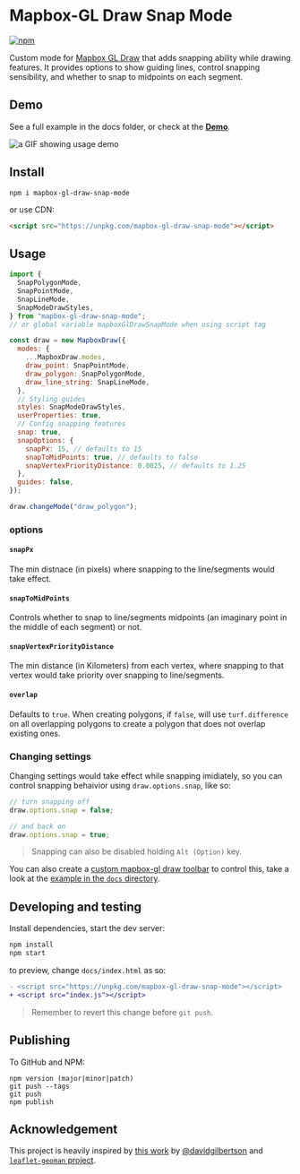 # Mapbox-GL Draw Snap Mode

[![npm](https://img.shields.io/npm/v/mapbox-gl-draw-snap-mode?color=green)](https://www.npmjs.com/package/mapbox-gl-draw-snap-mode)

Custom mode for [Mapbox GL Draw](https://github.com/mapbox/mapbox-gl-draw) that adds snapping ability while drawing features.
It provides options to show guiding lines, control snapping sensibility, and whether to snap to midpoints on each segment.

## Demo

See a full example in the docs folder, or check at the [**Demo**](https://mhsattarian.github.io/mapbox-gl-draw-snap-mode).

![a GIF showing usage demo](docs/demo.gif)

## Install

```shell
npm i mapbox-gl-draw-snap-mode
```

or use CDN:

```html
<script src="https://unpkg.com/mapbox-gl-draw-snap-mode"></script>
```

## Usage

```js
import {
  SnapPolygonMode,
  SnapPointMode,
  SnapLineMode,
  SnapModeDrawStyles,
} from "mapbox-gl-draw-snap-mode";
// or global variable mapboxGlDrawSnapMode when using script tag

const draw = new MapboxDraw({
  modes: {
    ...MapboxDraw.modes,
    draw_point: SnapPointMode,
    draw_polygon: SnapPolygonMode,
    draw_line_string: SnapLineMode,
  },
  // Styling guides
  styles: SnapModeDrawStyles,
  userProperties: true,
  // Config snapping features
  snap: true,
  snapOptions: {
    snapPx: 15, // defaults to 15
    snapToMidPoints: true, // defaults to false
    snapVertexPriorityDistance: 0.0025, // defaults to 1.25
  },
  guides: false,
});

draw.changeMode("draw_polygon");
```

### options

#### `snapPx`

The min distnace (in pixels) where snapping to the line/segments would take effect.

#### `snapToMidPoints`

Controls whether to snap to line/segments midpoints (an imaginary point in the middle of each segment) or not.

#### `snapVertexPriorityDistance`

The min distance (in Kilometers) from each vertex, where snapping to that vertex would take priority over snapping to line/segments.

#### `overlap`

Defaults to `true`. When creating polygons, if `false`, will use `turf.difference` on all overlapping polygons to create a polygon that does not overlap existing ones.

### Changing settings

Changing settings would take effect while snapping imidiately, so you can control snapping behaivior using `draw.options.snap`, like so:

```js
// turn snapping off
draw.options.snap = false;

// and back on
draw.options.snap = true;
```

> Snapping can also be disabled holding `Alt (Option)` key.

You can also create a [custom mapbox-gl draw toolbar](https://github.com/mapbox/mapbox-gl-draw/issues/874#issuecomment-470591089) to control this, take a look at the [example in the `docs` directory](/docs/index.html#L122).

## Developing and testing

Install dependencies, start the dev server:

```bash
npm install
npm start
```

to preview, change `docs/index.html` as so:

```diff
- <script src="https://unpkg.com/mapbox-gl-draw-snap-mode"></script>
+ <script src="index.js"></script>
```

> Remember to revert this change before `git push`.

## Publishing

To GitHub and NPM:

```
npm version (major|minor|patch)
git push --tags
git push
npm publish
```

## Acknowledgement

This project is heavily inspired by [this work](https://github.com/mapbox/mapbox-gl-draw/issues/865) by [@davidgilbertson](https://github.com/davidgilbertson) and [`leaflet-geoman` project](https://github.com/geoman-io/leaflet-geoman).
